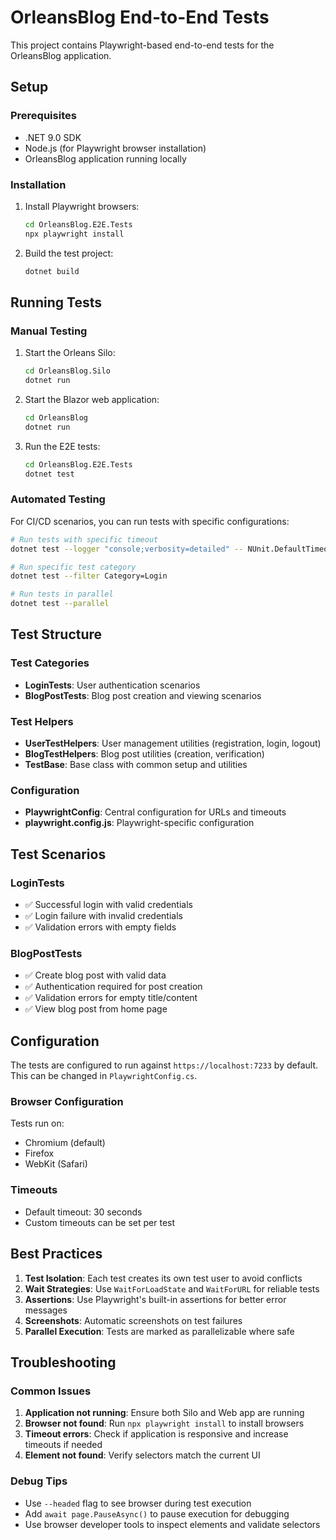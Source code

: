 # OrleansBlog End-to-End Tests

This project contains Playwright-based end-to-end tests for the OrleansBlog application.

## Setup

### Prerequisites
- .NET 9.0 SDK
- Node.js (for Playwright browser installation)
- OrleansBlog application running locally

### Installation
1. Install Playwright browsers:
   ```bash
   cd OrleansBlog.E2E.Tests
   npx playwright install
   ```

2. Build the test project:
   ```bash
   dotnet build
   ```

## Running Tests

### Manual Testing
1. Start the Orleans Silo:
   ```bash
   cd OrleansBlog.Silo
   dotnet run
   ```

2. Start the Blazor web application:
   ```bash
   cd OrleansBlog
   dotnet run
   ```

3. Run the E2E tests:
   ```bash
   cd OrleansBlog.E2E.Tests
   dotnet test
   ```

### Automated Testing
For CI/CD scenarios, you can run tests with specific configurations:

```bash
# Run tests with specific timeout
dotnet test --logger "console;verbosity=detailed" -- NUnit.DefaultTimeout=60000

# Run specific test category
dotnet test --filter Category=Login

# Run tests in parallel
dotnet test --parallel
```

## Test Structure

### Test Categories
- **LoginTests**: User authentication scenarios
- **BlogPostTests**: Blog post creation and viewing scenarios

### Test Helpers
- **UserTestHelpers**: User management utilities (registration, login, logout)
- **BlogTestHelpers**: Blog post utilities (creation, verification)
- **TestBase**: Base class with common setup and utilities

### Configuration
- **PlaywrightConfig**: Central configuration for URLs and timeouts
- **playwright.config.js**: Playwright-specific configuration

## Test Scenarios

### LoginTests
- ✅ Successful login with valid credentials
- ✅ Login failure with invalid credentials  
- ✅ Validation errors with empty fields

### BlogPostTests
- ✅ Create blog post with valid data
- ✅ Authentication required for post creation
- ✅ Validation errors for empty title/content
- ✅ View blog post from home page

## Configuration

The tests are configured to run against `https://localhost:7233` by default. This can be changed in `PlaywrightConfig.cs`.

### Browser Configuration
Tests run on:
- Chromium (default)
- Firefox
- WebKit (Safari)

### Timeouts
- Default timeout: 30 seconds
- Custom timeouts can be set per test

## Best Practices

1. **Test Isolation**: Each test creates its own test user to avoid conflicts
2. **Wait Strategies**: Use `WaitForLoadState` and `WaitForURL` for reliable tests
3. **Assertions**: Use Playwright's built-in assertions for better error messages
4. **Screenshots**: Automatic screenshots on test failures
5. **Parallel Execution**: Tests are marked as parallelizable where safe

## Troubleshooting

### Common Issues
1. **Application not running**: Ensure both Silo and Web app are running
2. **Browser not found**: Run `npx playwright install` to install browsers
3. **Timeout errors**: Check if application is responsive and increase timeouts if needed
4. **Element not found**: Verify selectors match the current UI

### Debug Tips
- Use `--headed` flag to see browser during test execution
- Add `await page.PauseAsync()` to pause execution for debugging
- Use browser developer tools to inspect elements and validate selectors